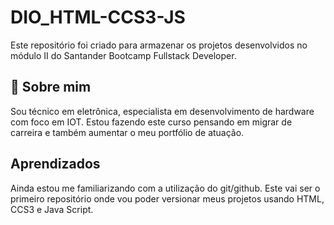 # DIO_HTML-CCS3-JS

Este repositório foi criado para armazenar os projetos desenvolvidos no módulo II do Santander Bootcamp Fullstack Developer.



## 🚀 Sobre mim
Sou técnico em eletrônica, especialista em desenvolvimento de hardware com foco em IOT. Estou fazendo este curso pensando em migrar de carreira e também aumentar o meu portfólio de atuação.


## Aprendizados
Ainda estou me familiarizando com a utilização do git/github. Este vai ser o primeiro repositório onde vou poder versionar meus projetos usando HTML, CCS3 e Java Script.
